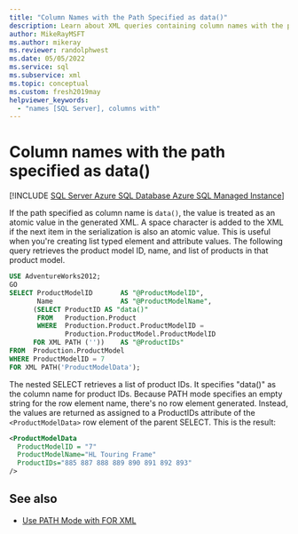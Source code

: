 ```yaml
---
title: "Column Names with the Path Specified as data()"
description: Learn about XML queries containing column names with the path specified as data().
author: MikeRayMSFT
ms.author: mikeray
ms.reviewer: randolphwest
ms.date: 05/05/2022
ms.service: sql
ms.subservice: xml
ms.topic: conceptual
ms.custom: fresh2019may
helpviewer_keywords:
  - "names [SQL Server], columns with"
---
```

# Column names with the path specified as data()

[!INCLUDE [SQL Server Azure SQL Database Azure SQL Managed Instance](../../includes/applies-to-version/sql-asdb-asdbmi.md)]

If the path specified as column name is `data()`, the value is treated as an atomic value in the generated XML. A space character is added to the XML if the next item in the serialization is also an atomic value. This is useful when you're creating list typed element and attribute values. The following query retrieves the product model ID, name, and list of products in that product model.

```sql
USE AdventureWorks2012;
GO
SELECT ProductModelID       AS "@ProductModelID",
       Name                 AS "@ProductModelName",
      (SELECT ProductID AS "data()"
       FROM   Production.Product
       WHERE  Production.Product.ProductModelID =
              Production.ProductModel.ProductModelID
      FOR XML PATH (''))    AS "@ProductIDs"
FROM  Production.ProductModel
WHERE ProductModelID = 7
FOR XML PATH('ProductModelData');
```

The nested SELECT retrieves a list of product IDs. It specifies "data()" as the column name for product IDs. Because PATH mode specifies an empty string for the row element name, there's no row element generated. Instead, the values are returned as assigned to a ProductIDs attribute of the `<ProductModelData>` row element of the parent SELECT. This is the result:

```xml
<ProductModelData
  ProductModelID = "7"
  ProductModelName="HL Touring Frame"
  ProductIDs="885 887 888 889 890 891 892 893"
/>
```

## See also

- [Use PATH Mode with FOR XML](../../relational-databases/xml/use-path-mode-with-for-xml.md)
